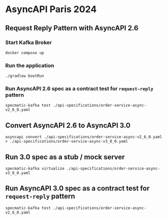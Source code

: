 # AsyncAPI Paris 2024

## Request Reply Pattern with AsyncAPI 2.6

### Start Kafka Broker
```shell
docker compose up
```

### Run the application
```shell
./gradlew bootRun 
```

### Run AsyncAPI 2.6 spec as a contract test for `request-reply` pattern
```shell
specmatic-kafka test ./api-specifications/order-service-async-v2_6_0.yaml
```

## Convert AsyncAPI 2.6 to AsyncAPI 3.0

```shell
asyncapi convert ./api-specifications/order-service-async-v2_6_0.yaml > ./api-specifications/order-service-async-v3_0_0.yaml
```

## Run 3.0 spec as a stub / mock server
```shell
specmatic-kafka virtualize ./api-specifications/order-service-async-v3_0_0.yaml
```

## Run AsyncAPI 3.0 spec as a contract test for `request-reply` pattern
```shell
specmatic-kafka test ./api-specifications/order-service-async-v2_6_0.yaml
```

